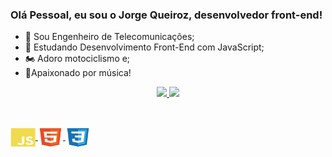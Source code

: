 ### Olá Pessoal, eu sou o Jorge Queiroz, desenvolvedor front-end!

- 📡 Sou Engenheiro de Telecomunicações; 
- 🚀 Estudando Desenvolvimento Front-End com JavaScript;
- 🏍 Adoro motociclismo e;
- 🎸Apaixonado por música!

<div align="center">
  <a href="https://github.com/jjorgequeiroz">

  <img height="180em" src="https://github-readme-stats.vercel.app/api?username=jjorgequeiroz&show_icons=true&theme=dracula&include_all_commits=true&count_private=true"/>
  <img height="180em" src="https://github-readme-stats.vercel.app/api/top-langs/?username=jjorgequeiroz&layout=compact&langs_count=7&theme=dracula"/>

##
    
</div>
<div style="display: inline_block"><br>
  <img align="center" alt="Jorge-Js" height="30" width="40" src="https://raw.githubusercontent.com/devicons/devicon/master/icons/javascript/javascript-plain.svg">
  
  <!--<img align="center" alt="Jorge-Ts" height="30" width="40" src="https://raw.githubusercontent.com/devicons/devicon/master/icons/typescript/typescript-plain.svg">
  
  <img align="center" alt="Jorge-React" height="30" width="40" src="https://raw.githubusercontent.com/devicons/devicon/master/icons/react/react-original.svg">
  -->

  <img align="center" alt="Jorge-HTML" height="30" width="40" src="https://raw.githubusercontent.com/devicons/devicon/master/icons/html5/html5-original.svg">
  
  <img align="center" alt="Jorge-CSS" height="30" width="40" src="https://raw.githubusercontent.com/devicons/devicon/master/icons/css3/css3-original.svg">
  
  <!--<img align="center" alt="Jorge-Python" height="30" width="40" src="https://raw.githubusercontent.com/devicons/devicon/master/icons/python/python-original.svg">
  
  <img align="center" alt="Jorge-Csharp" height="30" width="40" src="https://raw.githubusercontent.com/devicons/devicon/master/icons/csharp/csharp-original.svg">
  
  <img align="right" alt="Jorge-pic" height="150" style="border-radius:50px;" src="https://media.discordapp.net/attachments/639956127056134178/890373478988013628/Publicacoes_Instagram_1_1.png?width=676&height=676">
  --> 
</div>
  
  ##
 
<div> 
  <!--<a href="https://www.youtube.com/channel/UC_-uuuZbY0AAt9CViNzvc-Q" target="_blank"><img src="https://img.shields.io/badge/YouTube-FF0000?style=for-the-badge&logo=youtube&logoColor=white" target="_blank"></a>
  
  <a href="https://instagram.com/rafaballerini" target="_blank"><img src="https://img.shields.io/badge/-Instagram-%23E4405F?style=for-the-badge&logo=instagram&logoColor=white" target="_blank"></a>
  
  <a href="https://www.twitch.tv/rafaballerinii" target="_blank"><img src="https://img.shields.io/badge/Twitch-9146FF?style=for-the-badge&logo=twitch&logoColor=white" target="_blank"></a>
  
  <a href="https://discord.gg/wagxzStdcR" target="_blank"><img src="https://img.shields.io/badge/Discord-7289DA?style=for-the-badge&logo=discord&logoColor=white" target="_blank"></a> 

  <a href = "mailto:contatorafaballerini@gmail.com"><img src="https://img.shields.io/badge/-Gmail-%23333?style=for-the-badge&logo=gmail&logoColor=white" target="_blank"></a>
  -->

  <a href="https://www.linkedin.com/in/jorge-queiroz-9225a969" target="_blank"><img src="https://img.shields.io/badge/-LinkedIn-%230077B5?style=for-the-badge&logo=linkedin&logoColor=white" target="_blank"></a> 
 
  ![Snake animation](https://github.com/jjorgequeiroz/jjorgequeiroz/blob/output/github-contribution-grid-snake.svg)
 
</div>

<!--
**jjorgequeiroz/jjorgequeiroz** is a ✨ _special_ ✨ repository because its `README.md` (this file) appears on your GitHub profile.

Here are some ideas to get you started:

- 🔭 I’m currently working on ...
- 🌱 I’m currently learning ...
- 👯 I’m looking to collaborate on ...
- 🤔 I’m looking for help with ...
- 💬 Ask me about ...
- 📫 How to reach me: ...
- 😄 Pronouns: ...
- ⚡ Fun fact: ...
-->
